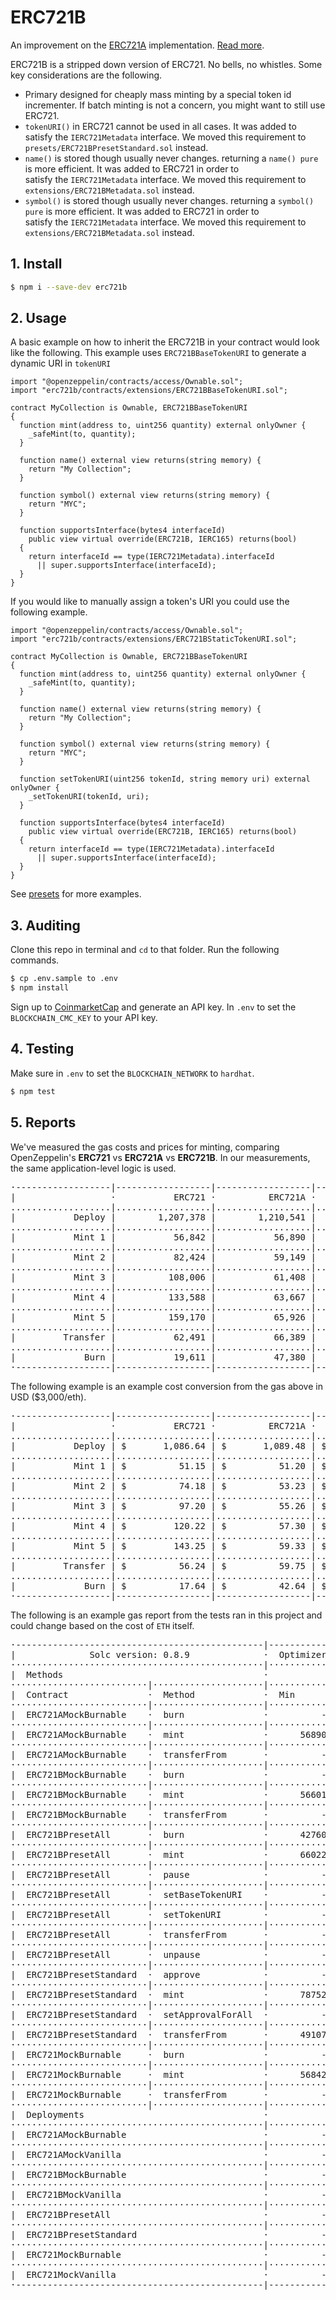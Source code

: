 # ERC721B

An improvement on the [ERC721A](https://github.com/chiru-labs/ERC721A) 
implementation. [Read more](https://www.badbabybearbots.com/erc721b.html).

ERC721B is a stripped down version of ERC721. No bells, 
no whistles. Some key considerations are the following.

 - Primary designed for cheaply mass minting by a special token id 
   incrementer. If batch minting is not a concern, you might want to 
   still use ERC721.
 - `tokenURI()` in ERC721 cannot be used in all cases. It was added to 
   satisfy the `IERC721Metadata` interface. We moved this requirement
   to `presets/ERC721BPresetStandard.sol` instead.
 - `name()` is stored though usually never changes. returning a 
   `name() pure` is more efficient. It was added to ERC721 in order to  
   satisfy the `IERC721Metadata` interface. We moved this requirement
   to `extensions/ERC721BMetadata.sol` instead.
 - `symbol()` is stored though usually never changes. returning a 
   `symbol() pure` is more efficient. It was added to ERC721 in order to  
   satisfy the `IERC721Metadata` interface. We moved this requirement
   to `extensions/ERC721BMetadata.sol` instead.

## 1. Install

```bash
$ npm i --save-dev erc721b
```

## 2. Usage

A basic example on how to inherit the ERC721B in your contract would 
look like the following. This example uses `ERC721BBaseTokenURI` to 
generate a dynamic URI in `tokenURI`

```solidity
import "@openzeppelin/contracts/access/Ownable.sol";
import "erc721b/contracts/extensions/ERC721BBaseTokenURI.sol";

contract MyCollection is Ownable, ERC721BBaseTokenURI
{
  function mint(address to, uint256 quantity) external onlyOwner {
    _safeMint(to, quantity);
  }

  function name() external view returns(string memory) {
    return "My Collection";
  }

  function symbol() external view returns(string memory) {
    return "MYC";
  }

  function supportsInterface(bytes4 interfaceId) 
    public view virtual override(ERC721B, IERC165) returns(bool) 
  {
    return interfaceId == type(IERC721Metadata).interfaceId
      || super.supportsInterface(interfaceId);
  }
}
```

If you would like to manually assign a token's URI you could use the 
following example.

```solidity
import "@openzeppelin/contracts/access/Ownable.sol";
import "erc721b/contracts/extensions/ERC721BStaticTokenURI.sol";

contract MyCollection is Ownable, ERC721BBaseTokenURI
{
  function mint(address to, uint256 quantity) external onlyOwner {
    _safeMint(to, quantity);
  }

  function name() external view returns(string memory) {
    return "My Collection";
  }

  function symbol() external view returns(string memory) {
    return "MYC";
  }

  function setTokenURI(uint256 tokenId, string memory uri) external onlyOwner {
    _setTokenURI(tokenId, uri);
  }

  function supportsInterface(bytes4 interfaceId) 
    public view virtual override(ERC721B, IERC165) returns(bool) 
  {
    return interfaceId == type(IERC721Metadata).interfaceId
      || super.supportsInterface(interfaceId);
  }
}
```

See [presets](https://github.com/badbabybearbots/ERC721B/tree/main/contracts/presets)
for more examples. 

## 3. Auditing

Clone this repo in terminal and `cd` to that folder. Run the following 
commands.

```bash
$ cp .env.sample to .env
$ npm install
```

Sign up to [CoinmarketCap](https://pro.coinmarketcap.com/signup) and 
generate an API key. In `.env` to set the `BLOCKCHAIN_CMC_KEY` to your 
API key.

## 4. Testing

Make sure in `.env` to set the `BLOCKCHAIN_NETWORK` to `hardhat`.

```bash
$ npm test
```

## 5. Reports

We've measured the gas costs and prices for minting, comparing 
OpenZeppelin's **ERC721** vs **ERC721A** vs **ERC721B**. In our 
measurements, the same application-level logic is used.

<pre>
·------------------|------------------|------------------|------------------·
|                  ·           ERC721 ·          ERC721A ·          ERC721B |
...................|..................|..................|...................
|           Deploy |        1,207,378 |        1,210,541 |        1,072,769 |
...................|..................|..................|...................
|           Mint 1 |           56,842 |           56,890 |           56,601 |
...................|..................|..................|...................
|           Mint 2 |           82,424 |           59,149 |           58,618 |
...................|..................|..................|...................
|           Mint 3 |          108,006 |           61,408 |           60,635 |
...................|..................|..................|...................
|           Mint 4 |          133,588 |           63,667 |           62,652 |
...................|..................|..................|...................
|           Mint 5 |          159,170 |           65,926 |           64,669 |
...................|..................|..................|...................
|         Transfer |           62,491 |           66,389 |           66,207 |
...................|..................|..................|...................
|             Burn |           19,611 |           47,380 |           57,502 |
·------------------|------------------|------------------|------------------·
</pre>

The following example is an example cost conversion from the gas above
in USD ($3,000/eth).

<pre>
·------------------|------------------|------------------|------------------·
|                  ·           ERC721 ·          ERC721A ·          ERC721B |
...................|..................|..................|...................
|           Deploy | $       1,086.64 | $       1,089.48 | $         965.49 |
...................|..................|..................|...................
|           Mint 1 | $          51.15 | $          51.20 | $          50.94 |
...................|..................|..................|...................
|           Mint 2 | $          74.18 | $          53.23 | $          52.75 |
...................|..................|..................|...................
|           Mint 3 | $          97.20 | $          55.26 | $          54.57 |
...................|..................|..................|...................
|           Mint 4 | $         120.22 | $          57.30 | $          56.38 |
...................|..................|..................|...................
|           Mint 5 | $         143.25 | $          59.33 | $          58.20 |
...................|..................|..................|...................
|         Transfer | $          56.24 | $          59.75 | $          59.58 |
...................|..................|..................|...................
|             Burn | $          17.64 | $          42.64 | $          51.75 |
·------------------|------------------|------------------|------------------·
</pre>

The following is an example gas report from the tests ran in this 
project and could change based on the cost of `ETH` itself.

<pre>
·-----------------------------------------------|---------------------------|-----------|-----------------------------·
|              Solc version: 0.8.9              ·  Optimizer enabled: true  ·  Runs: 1  ·  Block limit: 12450000 gas  │
················································|···························|···········|······························
|  Methods                                      ·             300 gwei/gas              ·       2798.44 usd/eth       │
··························|·····················|·············|·············|···········|···············|··············
|  Contract               ·  Method             ·  Min        ·  Max        ·  Avg      ·  # calls      ·  usd (avg)  │
··························|·····················|·············|·············|···········|···············|··············
|  ERC721AMockBurnable    ·  burn               ·          -  ·          -  ·    47380  ·            2  ·      39.78  │
··························|·····················|·············|·············|···········|···············|··············
|  ERC721AMockBurnable    ·  mint               ·      56890  ·      91090  ·    66355  ·           12  ·      55.71  │
··························|·····················|·············|·············|···········|···············|··············
|  ERC721AMockBurnable    ·  transferFrom       ·          -  ·          -  ·    66389  ·            2  ·      55.74  │
··························|·····················|·············|·············|···········|···············|··············
|  ERC721BMockBurnable    ·  burn               ·          -  ·          -  ·    57502  ·            2  ·      48.27  │
··························|·····················|·············|·············|···········|···············|··············
|  ERC721BMockBurnable    ·  mint               ·      56601  ·      90801  ·    65663  ·           12  ·      55.13  │
··························|·····················|·············|·············|···········|···············|··············
|  ERC721BMockBurnable    ·  transferFrom       ·          -  ·          -  ·    66207  ·            2  ·      55.58  │
··························|·····················|·············|·············|···········|···············|··············
|  ERC721BPresetAll       ·  burn               ·      42760  ·     111912  ·    75703  ·            4  ·      63.56  │
··························|·····················|·············|·············|···········|···············|··············
|  ERC721BPresetAll       ·  mint               ·      66022  ·     104256  ·    85139  ·            2  ·      71.48  │
··························|·····················|·············|·············|···········|···············|··············
|  ERC721BPresetAll       ·  pause              ·          -  ·          -  ·    28081  ·            1  ·      23.57  │
··························|·····················|·············|·············|···········|···············|··············
|  ERC721BPresetAll       ·  setBaseTokenURI    ·          -  ·          -  ·    47016  ·            1  ·      39.47  │
··························|·····················|·············|·············|···········|···············|··············
|  ERC721BPresetAll       ·  setTokenURI        ·          -  ·          -  ·    51656  ·            1  ·      43.37  │
··························|·····················|·············|·············|···········|···············|··············
|  ERC721BPresetAll       ·  transferFrom       ·          -  ·          -  ·    88731  ·            1  ·      74.49  │
··························|·····················|·············|·············|···········|···············|··············
|  ERC721BPresetAll       ·  unpause            ·          -  ·          -  ·    27876  ·            1  ·      23.40  │
··························|·····················|·············|·············|···········|···············|··············
|  ERC721BPresetStandard  ·  approve            ·          -  ·          -  ·    48698  ·            1  ·      40.88  │
··························|·····················|·············|·············|···········|···············|··············
|  ERC721BPresetStandard  ·  mint               ·      78752  ·     103920  ·    86204  ·            5  ·      72.37  │
··························|·····················|·············|·············|···········|···············|··············
|  ERC721BPresetStandard  ·  setApprovalForAll  ·          -  ·          -  ·    46422  ·            1  ·      38.97  │
··························|·····················|·············|·············|···········|···············|··············
|  ERC721BPresetStandard  ·  transferFrom       ·      49107  ·     105917  ·    68044  ·            3  ·      57.13  │
··························|·····················|·············|·············|···········|···············|··············
|  ERC721MockBurnable     ·  burn               ·          -  ·          -  ·    19611  ·            2  ·      16.46  │
··························|·····················|·············|·············|···········|···············|··············
|  ERC721MockBurnable     ·  mint               ·      56842  ·     159170  ·   105179  ·           12  ·      88.30  │
··························|·····················|·············|·············|···········|···············|··············
|  ERC721MockBurnable     ·  transferFrom       ·          -  ·          -  ·    62491  ·            2  ·      52.46  │
··························|·····················|·············|·············|···········|···············|··············
|  Deployments                                  ·                                       ·  % of limit   ·             │
················································|·············|·············|···········|···············|··············
|  ERC721AMockBurnable                          ·          -  ·          -  ·  1330210  ·       10.7 %  ·    1116.75  │
················································|·············|·············|···········|···············|··············
|  ERC721AMockVanilla                           ·          -  ·          -  ·  1210541  ·        9.7 %  ·    1016.29  │
················································|·············|·············|···········|···············|··············
|  ERC721BMockBurnable                          ·          -  ·          -  ·  1174972  ·        9.4 %  ·     986.43  │
················································|·············|·············|···········|···············|··············
|  ERC721BMockVanilla                           ·          -  ·          -  ·  1072769  ·        8.6 %  ·     900.62  │
················································|·············|·············|···········|···············|··············
|  ERC721BPresetAll                             ·          -  ·          -  ·  1623404  ·         13 %  ·    1362.90  │
················································|·············|·············|···········|···············|··············
|  ERC721BPresetStandard                        ·          -  ·          -  ·  1204442  ·        9.7 %  ·    1011.17  │
················································|·············|·············|···········|···············|··············
|  ERC721MockBurnable                           ·          -  ·          -  ·  1269394  ·       10.2 %  ·    1065.70  │
················································|·············|·············|···········|···············|··············
|  ERC721MockVanilla                            ·          -  ·          -  ·  1207378  ·        9.7 %  ·    1013.63  │
·-----------------------------------------------|-------------|-------------|-----------|---------------|-------------·
</pre>
